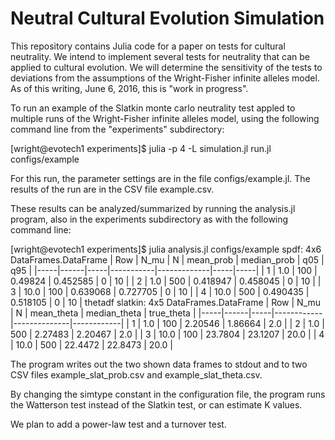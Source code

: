 # Neutral Cultural Evolution Simulation

This repository contains Julia code for a paper on tests for cultural neutrality.
We intend to implement several tests for neutrality that can be applied to cultural evolution.
We will determine the sensitivity of the tests to deviations from the assumptions of the
Wright-Fisher infinite alleles model.  As of this writing, June 6, 2016, this is
"work in progress".

To run an example of the Slatkin monte carlo neutrality test appled to multiple 
runs of the Wright-Fisher infinite alleles model, using the following command line from 
the "experiments" subdirectory:

[wright@evotech1 experiments]$ julia -p 4 -L simulation.jl run.jl configs/example

For this run, the parameter settings are in the file configs/example.jl.  The results
of the run are in the CSV file example.csv.

These results can be analyzed/summarized by running the analysis.jl program, also in the
experiments subdirectory as with the following command line:

[wright@evotech1 experiments]$ julia analysis.jl configs/example
spdf: 4x6 DataFrames.DataFrame
| Row | N_mu | N   | mean_prob | median_prob | q05 | q95 |
|-----|------|-----|-----------|-------------|-----|-----|
| 1   | 1.0  | 100 | 0.49824   | 0.452585    | 0   | 10  |
| 2   | 1.0  | 500 | 0.418947  | 0.458045    | 0   | 10  |
| 3   | 10.0 | 100 | 0.639068  | 0.727705    | 0   | 10  |
| 4   | 10.0 | 500 | 0.490435  | 0.518105    | 0   | 10  |
thetadf slatkin: 4x5 DataFrames.DataFrame
| Row | N_mu | N   | mean_theta | median_theta | true_theta |
|-----|------|-----|------------|--------------|------------|
| 1   | 1.0  | 100 | 2.20546    | 1.86664      | 2.0        |
| 2   | 1.0  | 500 | 2.27483    | 2.20467      | 2.0        |
| 3   | 10.0 | 100 | 23.7804    | 23.1207      | 20.0       |
| 4   | 10.0 | 500 | 22.4472    | 22.8473      | 20.0       |


The program writes out the two shown data frames to stdout and to two CSV files
example_slat_prob.csv and example_slat_theta.csv.

By changing the simtype constant in the configuration file, the program runs the 
Watterson test instead of the Slatkin test, or can estimate K values.

We plan to add a power-law test and a turnover test.
